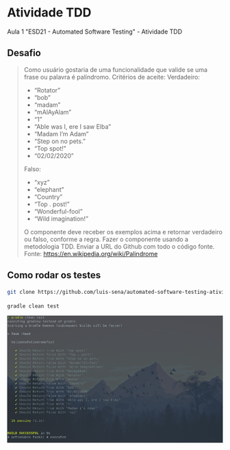 # Atividade TDD

Aula 1 "ESD21 - Automated Software Testing" - Atividade TDD

## Desafio

> Como usuário gostaria de uma funcionalidade que valide se uma frase ou palavra é palíndromo.
> Critérios de aceite:
> Verdadeiro:
> - “Rotator”
> - “bob”
> - “madam”
> - “mAlAyAlam”
> - “1”
> - “Able was I, ere I saw Elba”
> - “Madam I’m Adam”
> - “Step on no pets.”
> - “Top spot!”
> - “02/02/2020”
> 
> Falso:
> - “xyz”
> - “elephant”
> - “Country”
> - “Top . post!”
> - “Wonderful-fool”
> - “Wild imagination!”
> 
> O componente deve receber os exemplos acima e retornar verdadeiro ou falso, conforme a
> regra. Fazer o componente usando a metodologia TDD.
> Enviar a URL do Github com todo o código fonte.
> Fonte: https://en.wikipedia.org/wiki/Palindrome


## Como rodar os testes

```sh
git clone https://github.com/luis-sena/automated-software-testing-atividade-tdd.git && cd atividade-tdd

gradle clean test
```
![](tests.png)

